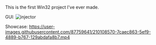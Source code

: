 This is the first Win32 project I've ever made.

GUI:
![injector](https://user-images.githubusercontent.com/87759641/210108906-18a24d45-63e4-4cc9-8c0d-c6a38c21981b.png)


Showcase:
https://user-images.githubusercontent.com/87759641/210108570-7caec863-5ef9-4889-b767-129abdafa8b7.mp4

